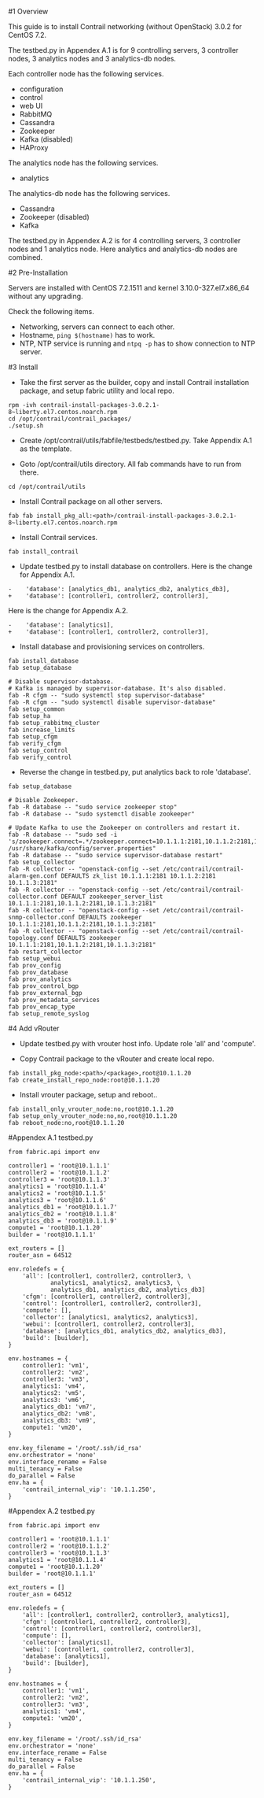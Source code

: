 #1 Overview

This guide is to install Contrail networking (without OpenStack) 3.0.2 for CentOS 7.2.

The testbed.py in Appendex A.1 is for 9 controlling servers, 3 controller nodes, 3 analytics nodes and 3 analytics-db nodes.

Each controller node has the following services.
* configuration
* control
* web UI
* RabbitMQ
* Cassandra
* Zookeeper
* Kafka (disabled)
* HAProxy

The analytics node has the following services.
* analytics

The analytics-db node has the following services.
* Cassandra
* Zookeeper (disabled)
* Kafka

The testbed.py in Appendex A.2 is for 4 controlling servers, 3 controller nodes and 1 analytics node. Here analytics and analytics-db nodes are combined.


#2 Pre-Installation

Servers are installed with CentOS 7.2.1511 and kernel 3.10.0-327.el7.x86_64 without any upgrading.

Check the following items.
* Networking, servers can connect to each other.
* Hostname, `ping $(hostname)` has to work.
* NTP, NTP service is running and `ntpq -p` has to show connection to NTP server.


#3 Install

* Take the first server as the builder, copy and install Contrail installation package, and setup fabric utility and local repo.
```
rpm -ivh contrail-install-packages-3.0.2.1-8~liberty.el7.centos.noarch.rpm
cd /opt/contrail/contrail_packages/
./setup.sh
```

* Create /opt/contrail/utils/fabfile/testbeds/testbed.py. Take Appendix A.1 as the template.

* Goto /opt/contrail/utils directory. All fab commands have to run from there.
```
cd /opt/contrail/utils
```

* Install Contrail package on all other servers.
```
fab fab install_pkg_all:<path>/contrail-install-packages-3.0.2.1-8~liberty.el7.centos.noarch.rpm
```

* Install Contrail services.
```
fab install_contrail
```

* Update testbed.py to install database on controllers.
Here is the change for Appendix A.1.
```
-    'database': [analytics_db1, analytics_db2, analytics_db3],
+    'database': [controller1, controller2, controller3],
```

Here is the change for Appendix A.2.
```
-    'database': [analytics1],
+    'database': [controller1, controller2, controller3],
```

* Install database and provisioning services on controllers.
```
fab install_database
fab setup_database

# Disable supervisor-database.
# Kafka is managed by supervisor-database. It's also disabled.
fab -R cfgm -- "sudo systemctl stop supervisor-database"
fab -R cfgm -- "sudo systemctl disable supervisor-database"
fab setup_common
fab setup_ha
fab setup_rabbitmq_cluster
fab increase_limits
fab setup_cfgm
fab verify_cfgm
fab setup_control
fab verify_control
```

* Reverse the change in testbed.py, put analytics back to role 'database'.
```
fab setup_database

# Disable Zookeeper.
fab -R database -- "sudo service zookeeper stop"
fab -R database -- "sudo systemctl disable zookeeper"

# Update Kafka to use the Zookeeper on controllers and restart it.
fab -R database -- "sudo sed -i 's/zookeeper.connect=.*/zookeeper.connect=10.1.1.1:2181,10.1.1.2:2181,10.1.1.3:2181/g'  /usr/share/kafka/config/server.properties"
fab -R database -- "sudo service supervisor-database restart"
fab setup_collector
fab -R collector -- "openstack-config --set /etc/contrail/contrail-alarm-gen.conf DEFAULTS zk_list 10.1.1.1:2181 10.1.1.2:2181 10.1.1.3:2181"
fab -R collector -- "openstack-config --set /etc/contrail/contrail-collector.conf DEFAULT zookeeper_server_list 10.1.1.1:2181,10.1.1.2:2181,10.1.1.3:2181"
fab -R collector -- "openstack-config --set /etc/contrail/contrail-snmp-collector.conf DEFAULTS zookeeper 10.1.1.1:2181,10.1.1.2:2181,10.1.1.3:2181"
fab -R collector -- "openstack-config --set /etc/contrail/contrail-topology.conf DEFAULTS zookeeper 10.1.1.1:2181,10.1.1.2:2181,10.1.1.3:2181"
fab restart_collector
fab setup_webui
fab prov_config
fab prov_database
fab prov_analytics
fab prov_control_bgp
fab prov_external_bgp
fab prov_metadata_services
fab prov_encap_type
fab setup_remote_syslog
```


#4 Add vRouter

* Update testbed.py with vrouter host info. Update role 'all' and 'compute'.

* Copy Contrail package to the vRouter and create local repo.
```
fab install_pkg_node:<path>/<package>,root@10.1.1.20
fab create_install_repo_node:root@10.1.1.20
```

* Install vrouter package, setup and reboot..
```
fab install_only_vrouter_node:no,root@10.1.1.20
fab setup_only_vrouter_node:no,no,root@10.1.1.20
fab reboot_node:no,root@10.1.1.20
```


#Appendex A.1 testbed.py
```
from fabric.api import env

controller1 = 'root@10.1.1.1'
controller2 = 'root@10.1.1.2'
controller3 = 'root@10.1.1.3'
analytics1 = 'root@10.1.1.4'
analytics2 = 'root@10.1.1.5'
analytics3 = 'root@10.1.1.6'
analytics_db1 = 'root@10.1.1.7'
analytics_db2 = 'root@10.1.1.8'
analytics_db3 = 'root@10.1.1.9'
compute1 = 'root@10.1.1.20'
builder = 'root@10.1.1.1'

ext_routers = []
router_asn = 64512

env.roledefs = {
    'all': [controller1, controller2, controller3, \
            analytics1, analytics2, analytics3, \
            analytics_db1, analytics_db2, analytics_db3]
    'cfgm': [controller1, controller2, controller3],
    'control': [controller1, controller2, controller3],
    'compute': [],
    'collector': [analytics1, analytics2, analytics3],
    'webui': [controller1, controller2, controller3],
    'database': [analytics_db1, analytics_db2, analytics_db3],
    'build': [builder],
}

env.hostnames = {
    controller1: 'vm1',
    controller2: 'vm2',
    controller3: 'vm3',
    analytics1: 'vm4',
    analytics2: 'vm5',
    analytics3: 'vm6',
    analytics_db1: 'vm7',
    analytics_db2: 'vm8',
    analytics_db3: 'vm9',
    compute1: 'vm20',
}

env.key_filename = '/root/.ssh/id_rsa'
env.orchestrator = 'none'
env.interface_rename = False
multi_tenancy = False
do_parallel = False
env.ha = {
    'contrail_internal_vip': '10.1.1.250',
}
```


#Appendex A.2 testbed.py
```
from fabric.api import env

controller1 = 'root@10.1.1.1'
controller2 = 'root@10.1.1.2'
controller3 = 'root@10.1.1.3'
analytics1 = 'root@10.1.1.4'
compute1 = 'root@10.1.1.20'
builder = 'root@10.1.1.1'

ext_routers = []
router_asn = 64512

env.roledefs = {
    'all': [controller1, controller2, controller3, analytics1],
    'cfgm': [controller1, controller2, controller3],
    'control': [controller1, controller2, controller3],
    'compute': [],
    'collector': [analytics1],
    'webui': [controller1, controller2, controller3],
    'database': [analytics1],
    'build': [builder],
}

env.hostnames = {
    controller1: 'vm1',
    controller2: 'vm2',
    controller3: 'vm3',
    analytics1: 'vm4',
    compute1: 'vm20',
}

env.key_filename = '/root/.ssh/id_rsa'
env.orchestrator = 'none'
env.interface_rename = False
multi_tenancy = False
do_parallel = False
env.ha = {
    'contrail_internal_vip': '10.1.1.250',
}
```

